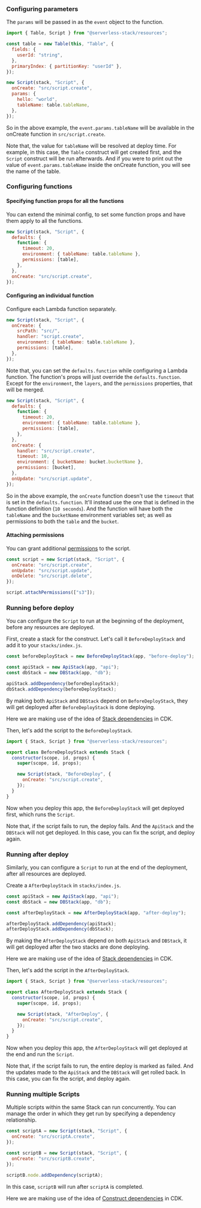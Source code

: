 ### Configuring parameters

The `params` will be passed in as the `event` object to the function.

```js {12-15}
import { Table, Script } from "@serverless-stack/resources";

const table = new Table(this, "Table", {
  fields: {
    userId: "string",
  },
  primaryIndex: { partitionKey: "userId" },
});

new Script(stack, "Script", {
  onCreate: "src/script.create",
  params: {
    hello: "world",
    tableName: table.tableName,
  },
});
```

So in the above example, the `event.params.tableName` will be available in the onCreate function in `src/script.create`.

Note that, the value for `tableName` will be resolved at deploy time. For example, in this case, the `Table` construct will get created first, and the `Script` construct will be run afterwards. And if you were to print out the value of `event.params.tableName` inside the onCreate function, you will see the name of the table.

### Configuring functions

#### Specifying function props for all the functions

You can extend the minimal config, to set some function props and have them apply to all the functions.

```js {3-7}
new Script(stack, "Script", {
  defaults: {
    function: {
      timeout: 20,
      environment: { tableName: table.tableName },
      permissions: [table],
    },
  },
  onCreate: "src/script.create",
});
```

#### Configuring an individual function

Configure each Lambda function separately.

```js
new Script(stack, "Script", {
  onCreate: {
    srcPath: "src/",
    handler: "script.create",
    environment: { tableName: table.tableName },
    permissions: [table],
  },
});
```

Note that, you can set the `defaults.function` while configuring a Lambda function. The function's props will just override the `defaults.function`. Except for the `environment`, the `layers`, and the `permissions` properties, that will be merged.

```js
new Script(stack, "Script", {
  defaults: {
    function: {
      timeout: 20,
      environment: { tableName: table.tableName },
      permissions: [table],
    },
  },
  onCreate: {
    handler: "src/script.create",
    timeout: 10,
    environment: { bucketName: bucket.bucketName },
    permissions: [bucket],
  },
  onUpdate: "src/script.update",
});
```

So in the above example, the `onCreate` function doesn't use the `timeout` that is set in the `defaults.function`. It'll instead use the one that is defined in the function definition (`10 seconds`). And the function will have both the `tableName` and the `bucketName` environment variables set; as well as permissions to both the `table` and the `bucket`.

#### Attaching permissions

You can grant additional [permissions](Permissions.md) to the script.

```js {7}
const script = new Script(stack, "Script", {
  onCreate: "src/script.create",
  onUpdate: "src/script.update",
  onDelete: "src/script.delete",
});

script.attachPermissions(["s3"]);
```

### Running before deploy

You can configure the `Script` to run at the beginning of the deployment, before any resources are deployed.

First, create a stack for the construct. Let's call it `BeforeDeployStack` and add it to your `stacks/index.js`.

```js title="stacks/index.js"
const beforeDeployStack = new BeforeDeployStack(app, "before-deploy");

const apiStack = new ApiStack(app, "api");
const dbStack = new DBStack(app, "db");

apiStack.addDependency(beforeDeployStack);
dbStack.addDependency(beforeDeployStack);
```

By making both `ApiStack` and `DBStack` depend on `BeforeDeployStack`, they will get deployed after `BeforeDeployStack` is done deploying.

Here we are making use of the idea of [Stack dependencies](https://docs.aws.amazon.com/cdk/api/v2/docs/aws-cdk-lib-readme.html#stack-dependencies) in CDK.

Then, let's add the script to the `BeforeDeployStack`.

```js title="stacks/BeforeDeployStack.js"
import { Stack, Script } from "@serverless-stack/resources";

export class BeforeDeployStack extends Stack {
  constructor(scope, id, props) {
    super(scope, id, props);

    new Script(stack, "BeforeDeploy", {
      onCreate: "src/script.create",
    });
  }
}
```

Now when you deploy this app, the `BeforeDeployStack` will get deployed first, which runs the `Script`.

Note that, if the script fails to run, the deploy fails. And the `ApiStack` and the `DBStack` will not get deployed. In this case, you can fix the script, and deploy again.

### Running after deploy

Similarly, you can configure a `Script` to run at the end of the deployment, after all resources are deployed.

Create a `AfterDeployStack` in `stacks/index.js`.

```js title="stacks/index.js"
const apiStack = new ApiStack(app, "api");
const dbStack = new DBStack(app, "db");

const afterDeployStack = new AfterDeployStack(app, "after-deploy");

afterDeployStack.addDependency(apiStack);
afterDeployStack.addDependency(dbStack);
```

By making the `AfterDeployStack` depend on both `ApiStack` and `DBStack`, it will get deployed after the two stacks are done deploying.

Here we are making use of the idea of [Stack dependencies](https://docs.aws.amazon.com/cdk/api/v2/docs/aws-cdk-lib-readme.html#stack-dependencies) in CDK.

Then, let's add the script in the `AfterDeployStack`.

```js title="stacks/AfterDeployStack.js"
import { Stack, Script } from "@serverless-stack/resources";

export class AfterDeployStack extends Stack {
  constructor(scope, id, props) {
    super(scope, id, props);

    new Script(stack, "AfterDeploy", {
      onCreate: "src/script.create",
    });
  }
}
```

Now when you deploy this app, the `AfterDeployStack` will get deployed at the end and run the `Script`.

Note that, if the script fails to run, the entire deploy is marked as failed. And the updates made to the `ApiStack` and the `DBStack` will get rolled back. In this case, you can fix the script, and deploy again.

### Running multiple Scripts

Multiple scripts within the same Stack can run concurrently. You can manage the order in which they get run by specifying a dependency relationship.

```js {9}
const scriptA = new Script(stack, "Script", {
  onCreate: "src/scriptA.create",
});

const scriptB = new Script(stack, "Script", {
  onCreate: "src/scriptB.create",
});

scriptB.node.addDependency(scriptA);
```

In this case, `scriptB` will run after `scriptA` is completed.

Here we are making use of the idea of [Construct dependencies](https://docs.aws.amazon.com/cdk/api/v2/docs/aws-cdk-lib-readme.html#construct-dependencies) in CDK.

